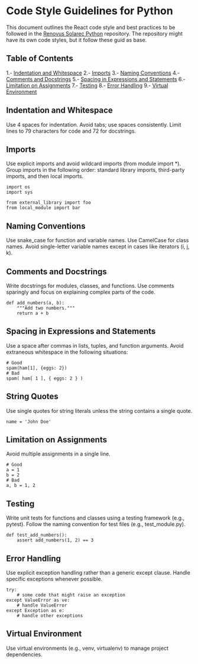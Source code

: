 # Code Style Guidelines for Python

This document outlines the React code style and best practices to be followed in the [Renovus Solarec Python]((https://github.com/Renovus-Tech/solarec-python)) repository. The repository might have its own code styles, but it follow these guid as base.

## Table of Contents

1.- [Indentation and Whitespace](#identation-and-whitespace)
2.- [Imports](#imports)
3.- [Naming Conventions](#naming-conventions)
4.- [Comments and Docstrings](#comments-and-docstrings)
5.- [Spacing in Expressions and Statements](#spacing-in-expressions-and-statements)
6.- [Limitation on Assignments](#limitation-on-assigments)
7.- [Testing](#-testing)
8.- [Error Handling](#error-handling)
9.- [Virtual Environment](#virtual-environment)

## Indentation and Whitespace

Use 4 spaces for indentation.
Avoid tabs; use spaces consistently.
Limit lines to 79 characters for code and 72 for docstrings.

## Imports

Use explicit imports and avoid wildcard imports (from module import *).
Group imports in the following order: standard library imports, third-party imports, and then local imports.

```
import os
import sys

from external_library import foo
from local_module import bar
```

## Naming Conventions

Use snake_case for function and variable names.
Use CamelCase for class names.
Avoid single-letter variable names except in cases like iterators (i, j, k).

## Comments and Docstrings

Write docstrings for modules, classes, and functions.
Use comments sparingly and focus on explaining complex parts of the code.

```
def add_numbers(a, b):
    """Add two numbers."""
    return a + b
```

## Spacing in Expressions and Statements

Use a space after commas in lists, tuples, and function arguments.
Avoid extraneous whitespace in the following situations:

```
# Good
spam(ham[1], {eggs: 2})
# Bad
spam( ham[ 1 ], { eggs: 2 } )
```

## String Quotes

Use single quotes for string literals unless the string contains a single quote.

```
name = 'John Doe'
```

## Limitation on Assignments

Avoid multiple assignments in a single line.

```
# Good
a = 1
b = 2
# Bad
a, b = 1, 2
```

## Testing

Write unit tests for functions and classes using a testing framework (e.g., pytest).
Follow the naming convention for test files (e.g., test_module.py).

```
def test_add_numbers():
    assert add_numbers(1, 2) == 3
```

## Error Handling

Use explicit exception handling rather than a generic except clause.
Handle specific exceptions whenever possible.

```
try:
    # some code that might raise an exception
except ValueError as ve:
    # handle ValueError
except Exception as e:
    # handle other exceptions
```

## Virtual Environment

Use virtual environments (e.g., venv, virtualenv) to manage project dependencies.

